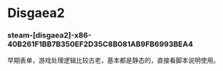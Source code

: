 # Disgaea2

### steam-[disgaea2]-x86-40B261F1BB7B350EF2D35C8B081AB9FB6993BEA4
早期表单，游戏处理逻辑比较古老，基本都是静态的，直接看脚本说明使用。